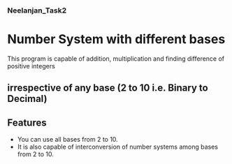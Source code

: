 ### Neelanjan_Task2

# Number System with different bases


This program is capable of addition, multiplication and finding difference of positive integers 
## irrespective of any base (2 to 10 i.e. Binary to Decimal)

## Features
* You can use all bases from 2 to 10.
* It is also capable of interconversion of number systems among bases from 2 to 10.

